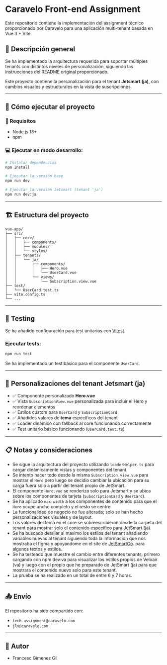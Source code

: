 # Caravelo Front-end Assignment

Este repositorio contiene la implementación del assignment técnico proporcionado por Caravelo para una aplicación multi-tenant basada en Vue 3 + Vite.

## 🧠 Descripción general

Se ha implementado la arquitectura requerida para soportar múltiples tenants con distintos niveles de personalización, siguiendo las instrucciones del README original proporcionado.

Este proyecto contiene la personalización para el tenant **Jetsmart (ja)**, con cambios visuales y estructurales en la vista de suscripciones.

---

## 🚀 Cómo ejecutar el proyecto

### 🔧 Requisitos

- Node.js 18+
- npm

### 💻 Ejecutar en modo desarrollo:

```bash
# Instalar dependencias
npm install

# Ejecutar la versión base
npm run dev

# Ejecutar la versión Jetsmart (tenant 'ja')
npm run dev:ja
```

---

## 🏗️ Estructura del proyecto

```plaintext
vue-app/
├── src/
│   ├── core/
│   │   ├── components/
│   │   ├── modules/
│   │   └── styles/
│   ├── tenants/
│   │   └── ja/
│   │       ├── components/
│   │       │   ├── Hero.vue
│   │       │   └── UserCard.vue
│   │       └── views/
│   │           └── Subscription.view.vue
├── test/
│   └── UserCard.test.ts
├── vite.config.ts
└── ...
```

---

## 🧪 Testing

Se ha añadido configuración para test unitarios con [Vitest](https://vitest.dev/).

### Ejecutar tests:

```bash
npm run test
```

Se ha implementado un test básico para el componente `UserCard`.

---

## 🎨 Personalizaciones del tenant Jetsmart (ja)

- ✅ Componente personalizado **Hero.vue**
- ✅ Vista `SubscriptionView.vue` personalizada para incluir el Hero y reordenar elementos
- ✅ Estilos custom para `UserCard` y `SubscriptionCard`
- ✅ Añadidos valores de **tema** específicos del tenant
- ✅ Loader dinámico con fallback al core funcionando correctamente
- ✅ Test unitario básico funcionando (`UserCard.test.ts`)

---

## 📋 Notas y consideraciones

- Se sigue la arquitectura del proyecto utilizando `loaderHelper.ts` para cargar dinámicamente vistas y componentes del tenant.
- Se intento hacer todo desde la misma `Subscription.view.vue` para mostrar el `Hero` pero luego se decidio cambiar la ubicación para su carga fuera solo a partir del tenant propio de JetSmart.
- El componente `Hero.vue` se renderiza solo para Jetsmart y se ubica sobre los componentes de tarjeta (`SubscriptionCard` y `UserCard`).
- Se ha aplicado `max-width` a los componentes de contenido para que el `Hero` ocupe ancho completo y el resto se centre.
- La funcionalidad de negocio no fue alterada; solo se han hecho personalizaciones visuales y de layout.
- Los valores del tema en el core se sobreescribieron desde la carpeta del tenant para mostrar solo el contenido especifico para JetSmart (ja).
- Se ha buscado detallar al maximo los estilos del tenant añadiendo variables nuevas al tenant siguiendo toda la información que nos mostraba el figma y apoyandome en el site de [JetSmartGo](https://go.jetsmart.com/en-us/ja/subscriptions). para algunos textos y estilos.
- Se ha testeado que muestre el cambio entre diferentes tenants, primero cargando con npm dev:va para visualizar los estilos propios de Veloair (va) y luego con el propio que he preparado de JetSmart (ja) para que mostrara el contenido nuevo solo para este tenant.
- La prueba se ha realizado en un total de entre 6 y 7 horas.

---

## 📤 Envío

El repositorio ha sido compartido con:

- `tech-assignment@caravelo.com`
- `jlv@caravelo.com`

---

## :bust_in_silhouette: Autor

- Francesc Gimenez Gil
